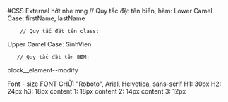 #CSS External hớt nhe mng
        // Quy tắc đặt tên biến, hàm:
Lower Camel Case: firstName, lastName

        // Quy tắc đặt tên class:
Upper Camel Case: SinhVien

       // Quy tắc đặt tên BEM:
block__element--modify

Font - size
FONT CHỮ: "Roboto", Arial, Helvetica, sans-serif
H1: 30px
H2: 24px
h3: 18px
content 1: 18px
content 2: 14px
content 3: 12px
